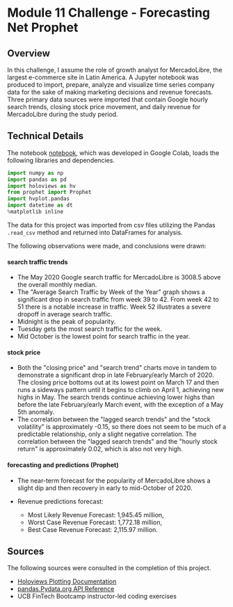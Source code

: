 # Module 11 Challenge - Forecasting Net Prophet

## Overview

In this challenge, I assume the role of growth analyst for MercadoLibre, the largest e-commerce site in Latin America. A Jupyter notebook was produced to import, prepare, analyze and visualize time series company data for the sake of making marketing decisions and revenue forecasts. Three primary data sources were imported that contain Google hourly search trends, closing stock price movement, and daily revenue for MercadoLibre during the study period. 

## Technical Details

The notebook [notebook](forecasting_net_prophet.ipynb), which was developed in Google Colab, loads the following libraries and dependencies.

```python
import numpy as np
import pandas as pd
import holoviews as hv
from prophet import Prophet
import hvplot.pandas
import datetime as dt
%matplotlib inline
```

The data for this project was imported from csv files utilizing the Pandas `.read_csv` method and returned into DataFrames for analysis.  

The following observations were made, and conclusions were drawn:

#### search traffic trends

* The May 2020 Google search traffic for MercadoLibre is 3008.5 above the overall monthly median.
* The "Average Search Traffic by Week of the Year" graph shows a significant drop in search traffic from week 39 to 42. From week 42 to 51 there is a notable increase in traffic. Week 52 illustrates a severe dropoff in average search traffic.
* Midnight is the peak of popularity.
* Tuesday gets the most search traffic for the week.
* Mid October is the lowest point for search traffic in the year.

#### stock price

* Both the "closing price" and "search trend" charts move in tandem to demonstrate a significant drop in late February/early March of 2020. The closing price bottoms out at its lowest point on March 17 and then runs a sideways pattern until it begins to climb on April 1, achieving new highs in May. The search trends continue achieving lower highs than before the late February/early March event, with the exception of a May 5th anomaly.
* The correlation between the "lagged search trends" and the "stock volatility" is approximately -0.15, so there does not seem to be much of a predictable relationship, only a slight negative correlation. The correlation between the "lagged search trends" and the "hourly stock return" is approximately 0.02, which is also not very high.

#### forecasting and predictions (Prophet)

* The near-term forecast for the popularity of MercadoLibre shows a slight dip and then recovery in early to mid-October of 2020.

* Revenue predictions forecast:
  * Most Likely Revenue Forecast: 1,945.45 million,
  * Worst Case Revenue Forecast: 1,772.18 million,
  * Best Case Revenue Forecast: 2,115.97 million.

## Sources

The following sources were consulted in the completion of this project. 

* [Holoviews Plotting Documentation](https://hvplot.holoviz.org/)
* [pandas.Pydata.org API Reference](https://pandas.pydata.org/docs/reference/index.html)
* UCB FinTech Bootcamp instructor-led coding exercises